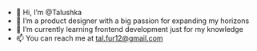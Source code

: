 - 👋 Hi, I’m @Talushka
- 👀 I’m a product designer with a big passion for expanding my horizons 
- 🌱 I’m currently learning frontend development just for my knowledge 
- 📫 You can reach me at tal.fur12@gmail.com

<!---
Talushka/Talushka is a ✨ special ✨ repository because its `README.md` (this file) appears on your GitHub profile.
You can click the Preview link to take a look at your changes.
--->
